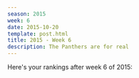 ```yaml
---
season: 2015
week: 6
date: 2015-10-20
template: post.html
title: 2015 - Week 6
description: The Panthers are for real
---
```


Here's your rankings after week 6 of 2015:


